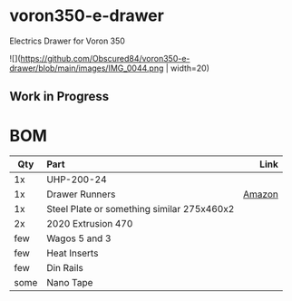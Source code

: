 # voron350-e-drawer
Electrics Drawer for Voron 350

![](https://github.com/Obscured84/voron350-e-drawer/blob/main/images/IMG_0044.png | width=20)
## Work in Progress

# BOM
| Qty      | Part           | Link |
| ------------- |:-------------| -----:|
| 1x     | UHP-200-24||
| 1x | Drawer Runners    |  [Amazon](https://www.amazon.de/-/en/dp/B0BFFM9B41?psc=1&ref=ppx_yo2ov_dt_b_product_details)   |
| 1x | Steel Plate or something similar 275x460x2      |    |
| 2x | 2020 Extrusion 470    |    |
| few | Wagos 5 and 3     |    |
| few | Heat Inserts    |    |
| few | Din Rails     |    |
| some | Nano Tape     |    |

